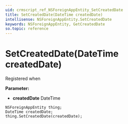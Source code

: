 ```yaml
---
uid: crmscript_ref_NSForeignAppEntity_SetCreatedDate
title: SetCreatedDate(DateTime createdDate)
intellisense: NSForeignAppEntity.SetCreatedDate
keywords: NSForeignAppEntity, GetCreatedDate
so.topic: reference
---
```


# SetCreatedDate(DateTime createdDate)

Registered when

**Parameter:** 
 - **createdDate** DateTime

```crmscript
NSForeignAppEntity thing;
DateTime createdDate;
thing.SetCreatedDate(createdDate);
```

